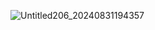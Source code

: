 ![Untitled206_20240831194357](https://github.com/user-attachments/assets/e6010d19-83ca-49e0-9a31-549cb2a06d7c)



